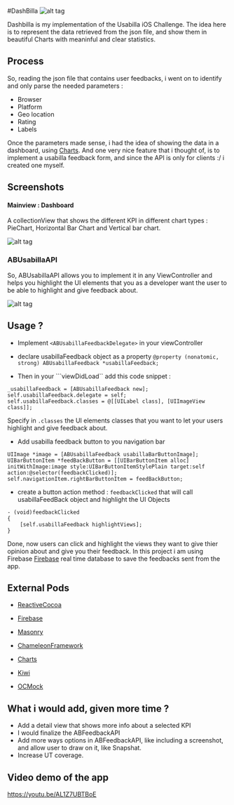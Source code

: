 #DashBilla
![alt tag](https://s16.postimg.org/sdmlihns5/Dashbilla_hand_phone_cover_youtube.png)

Dashbilla is my implementation of the Usabilla iOS Challenge. The idea here is to represent the data retrieved from the json file, and show them in beautiful Charts with meaninful and clear statistics.

## Process
So, reading the json file that contains user feedbacks, i went on to identify and only parse the needed parameters :

- Browser
- Platform
- Geo location
- Rating
- Labels

Once the parameters made sense, i had the idea of showing the data in a dashboard, using [Charts](https://github.com/danielgindi/Charts). And one very nice feature that i thought of, is to implement a usabilla feedback form, and since the API is only for clients :/
i created one myself.

## Screenshots
#### Mainview : Dashboard
A collectionView that shows the different KPI in different chart types : PieChart, Horizontal Bar Chart and Vertical bar chart.

![alt tag](https://s16.postimg.org/annsxh3ad/dashboard_screenshots.png)

### ABUsabillaAPI
So, ABUsabillaAPI allows you to implement it in any ViewController and helps you highlight the UI elements that you as a developer want the user to be able to highlight and give feedback about.

![alt tag](https://s22.postimg.org/oso56qekx/feedback_Api_screenshots.png)

## Usage ?
* Implement ```<ABUsabillaFeedbackDelegate>``` in your viewController

* declare usabillaFeedback object as a property
```@property (nonatomic, strong) ABUsabillaFeedback *usabillaFeedback;```

* Then in your ```viewDidLoad`` add this code snippet :
```
_usabillaFeedback = [ABUsabillaFeedback new];
self.usabillaFeedback.delegate = self;
self.usabillaFeedback.classes = @[[UILabel class], [UIImageView class]];
```
Specify in ```.classes``` the UI elements classes that you want to let your users highlight and give feedback about.

* Add usabilla feedback button to you navigation bar
```
UIImage *image = [ABUsabillaFeedback usabillaBarButtonImage];
UIBarButtonItem *feedBackButton = [[UIBarButtonItem alloc] initWithImage:image style:UIBarButtonItemStylePlain target:self action:@selector(feedbackClicked)];
self.navigationItem.rightBarButtonItem = feedBackButton;
```
* create a button action method : ```feedbackClicked``` that will call usabillaFeedBack object and highlight the UI Objects
```
- (void)feedbackClicked
{
    [self.usabillaFeedback highlightViews];
}
```
Done, now users can click and highlight the views they want to give thier opinion about and give you their feedback.
In this project i am using Firebase [Firebase](https://github.com/firebase/) real time database to save the feedbacks sent from the app.


## External Pods

* [ReactiveCocoa](https://github.com/ReactiveCocoa/ReactiveCocoa)
* [Firebase](https://github.com/firebase/)

* [Masonry](https://github.com/SnapKit/Masonry)
* [ChameleonFramework](https://github.com/ViccAlexander/Chameleon)
* [Charts](https://github.com/danielgindi/Charts)

* [Kiwi](https://github.com/kiwi-bdd/Kiwi)
* [OCMock](https://github.com/erikdoe/ocmock)

## What i would add, given more time ?
* Add a detail view that shows more info about a selected KPI 
* I would finalize the ABFeedbackAPI
* Add more ways options in ABFeedbackAPI, like including a screenshot, and allow user to draw on it, like Snapshat.
* Increase UT coverage.

## Video demo of the app
https://youtu.be/AL1Z7UBTBoE
